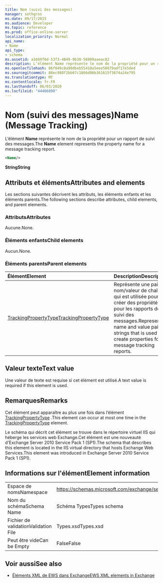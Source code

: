 ```yaml
---
title: Nom (suivi des messages)
manager: sethgros
ms.date: 09/17/2015
ms.audience: Developer
ms.topic: reference
ms.prod: office-online-server
localization_priority: Normal
api_name:
- Name
api_type:
- schema
ms.assetid: a1669f6d-53f3-4849-9b30-56909aaeac82
description: L’élément Name représente le nom de la propriété pour un rapport de suivi des messages.
ms.openlocfilehash: 86f049c0a90dbeb55418a5eee58079adf17e5ded
ms.sourcegitcommit: 88ec988f2bb67c1866d06b361615f3674a24e795
ms.translationtype: MT
ms.contentlocale: fr-FR
ms.lasthandoff: 06/03/2020
ms.locfileid: "44466898"
---
```

# <a name="name-message-tracking"></a><span data-ttu-id="8a3f1-103">Nom (suivi des messages)</span><span class="sxs-lookup"><span data-stu-id="8a3f1-103">Name (Message Tracking)</span></span>

<span data-ttu-id="8a3f1-104">L’élément **Name** représente le nom de la propriété pour un rapport de suivi des messages.</span><span class="sxs-lookup"><span data-stu-id="8a3f1-104">The **Name** element represents the property name for a message tracking report.</span></span> 
  
```xml
<Name/>
```

<span data-ttu-id="8a3f1-105">**String**</span><span class="sxs-lookup"><span data-stu-id="8a3f1-105">**String**</span></span>

## <a name="attributes-and-elements"></a><span data-ttu-id="8a3f1-106">Attributs et éléments</span><span class="sxs-lookup"><span data-stu-id="8a3f1-106">Attributes and elements</span></span>

<span data-ttu-id="8a3f1-107">Les sections suivantes décrivent les attributs, les éléments enfants et les éléments parents.</span><span class="sxs-lookup"><span data-stu-id="8a3f1-107">The following sections describe attributes, child elements, and parent elements.</span></span>
  
### <a name="attributes"></a><span data-ttu-id="8a3f1-108">Attributs</span><span class="sxs-lookup"><span data-stu-id="8a3f1-108">Attributes</span></span>

<span data-ttu-id="8a3f1-109">Aucune.</span><span class="sxs-lookup"><span data-stu-id="8a3f1-109">None.</span></span>
  
### <a name="child-elements"></a><span data-ttu-id="8a3f1-110">Éléments enfants</span><span class="sxs-lookup"><span data-stu-id="8a3f1-110">Child elements</span></span>

<span data-ttu-id="8a3f1-111">Aucun.</span><span class="sxs-lookup"><span data-stu-id="8a3f1-111">None.</span></span>
  
### <a name="parent-elements"></a><span data-ttu-id="8a3f1-112">Éléments parents</span><span class="sxs-lookup"><span data-stu-id="8a3f1-112">Parent elements</span></span>

|<span data-ttu-id="8a3f1-113">**Élément**</span><span class="sxs-lookup"><span data-stu-id="8a3f1-113">**Element**</span></span>|<span data-ttu-id="8a3f1-114">**Description**</span><span class="sxs-lookup"><span data-stu-id="8a3f1-114">**Description**</span></span>|
|:-----|:-----|
|[<span data-ttu-id="8a3f1-115">TrackingPropertyType</span><span class="sxs-lookup"><span data-stu-id="8a3f1-115">TrackingPropertyType</span></span>](trackingpropertytype.md) <br/> |<span data-ttu-id="8a3f1-116">Représente une paire nom/valeur de chaînes qui est utilisée pour créer des propriétés pour les rapports de suivi des messages.</span><span class="sxs-lookup"><span data-stu-id="8a3f1-116">Represents a name and value pair of strings that is used to create properties for message tracking reports.</span></span>  <br/> |
   
## <a name="text-value"></a><span data-ttu-id="8a3f1-117">Valeur texte</span><span class="sxs-lookup"><span data-stu-id="8a3f1-117">Text value</span></span>

<span data-ttu-id="8a3f1-118">Une valeur de texte est requise si cet élément est utilisé.</span><span class="sxs-lookup"><span data-stu-id="8a3f1-118">A text value is required if this element is used.</span></span>
  
## <a name="remarks"></a><span data-ttu-id="8a3f1-119">Remarques</span><span class="sxs-lookup"><span data-stu-id="8a3f1-119">Remarks</span></span>

<span data-ttu-id="8a3f1-120">Cet élément peut apparaître au plus une fois dans l’élément [TrackingPropertyType](trackingpropertytype.md) .</span><span class="sxs-lookup"><span data-stu-id="8a3f1-120">This element can occur at most one time in the [TrackingPropertyType](trackingpropertytype.md) element.</span></span> 
  
<span data-ttu-id="8a3f1-121">Le schéma qui décrit cet élément se trouve dans le répertoire virtuel IIS qui héberge les services web Exchange.Cet élément est une nouveauté d'Exchange Server 2010 Service Pack 1 (SP1).</span><span class="sxs-lookup"><span data-stu-id="8a3f1-121">The schema that describes this element is located in the IIS virtual directory that hosts Exchange Web Services.This element was introduced in Exchange Server 2010 Service Pack 1 (SP1).</span></span>
  
## <a name="element-information"></a><span data-ttu-id="8a3f1-122">Informations sur l'élément</span><span class="sxs-lookup"><span data-stu-id="8a3f1-122">Element information</span></span>

|||
|:-----|:-----|
|<span data-ttu-id="8a3f1-123">Espace de noms</span><span class="sxs-lookup"><span data-stu-id="8a3f1-123">Namespace</span></span>  <br/> |https://schemas.microsoft.com/exchange/services/2006/types  <br/> |
|<span data-ttu-id="8a3f1-124">Nom du schéma</span><span class="sxs-lookup"><span data-stu-id="8a3f1-124">Schema Name</span></span>  <br/> |<span data-ttu-id="8a3f1-125">Schéma Types</span><span class="sxs-lookup"><span data-stu-id="8a3f1-125">Types schema</span></span>  <br/> |
|<span data-ttu-id="8a3f1-126">Fichier de validation</span><span class="sxs-lookup"><span data-stu-id="8a3f1-126">Validation File</span></span>  <br/> |<span data-ttu-id="8a3f1-127">Types.xsd</span><span class="sxs-lookup"><span data-stu-id="8a3f1-127">Types.xsd</span></span>  <br/> |
|<span data-ttu-id="8a3f1-128">Peut être vide</span><span class="sxs-lookup"><span data-stu-id="8a3f1-128">Can be Empty</span></span>  <br/> |<span data-ttu-id="8a3f1-129">False</span><span class="sxs-lookup"><span data-stu-id="8a3f1-129">False</span></span>  <br/> |
   
## <a name="see-also"></a><span data-ttu-id="8a3f1-130">Voir aussi</span><span class="sxs-lookup"><span data-stu-id="8a3f1-130">See also</span></span>

- [<span data-ttu-id="8a3f1-131">Éléments XML de EWS dans Exchange</span><span class="sxs-lookup"><span data-stu-id="8a3f1-131">EWS XML elements in Exchange</span></span>](ews-xml-elements-in-exchange.md)

